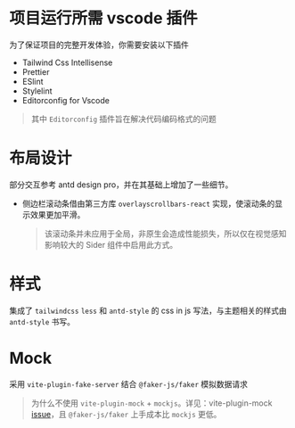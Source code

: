 # 项目运行所需 vscode 插件

为了保证项目的完整开发体验，你需要安装以下插件

- Tailwind Css Intellisense
- Prettier
- ESlint
- Stylelint
- Editorconfig for Vscode

> 其中 `Editorconfig` 插件旨在解决代码编码格式的问题

# 布局设计

部分交互参考 antd design pro，并在其基础上增加了一些细节。

- 侧边栏滚动条借由第三方库 `overlayscrollbars-react` 实现，使滚动条的显示效果更加平滑。
  > 该滚动条并未应用于全局，非原生会造成性能损失，所以仅在视觉感知影响较大的 Sider 组件中启用此方式。

# 样式

集成了 `tailwindcss` `less` 和 `antd-style` 的 css in js 写法，与主题相关的样式由 `antd-style` 书写。

# Mock

采用 `vite-plugin-fake-server` 结合 `@faker-js/faker` 模拟数据请求

> 为什么不使用 `vite-plugin-mock` + `mockjs`。详见：vite-plugin-mock [issue](https://github.com/vbenjs/vite-plugin-mock/issues/127)，且 `@faker-js/faker` 上手成本比 `mockjs` 更低。
